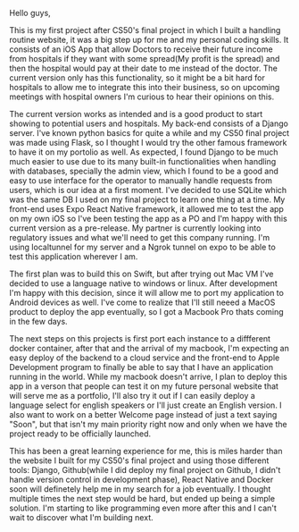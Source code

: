Hello guys,

This is my first project after CS50's final project in which I built a handling routine website, it was a big step up for me and my personal coding skills. It consists of an iOS App that allow Doctors to receive their future income from hospitals if they want with some spread(My profit is the spread) and then the hospital would pay at their date to me instead of the doctor. The current version only has this functionality, so it might be a bit hard for hospitals to allow me to integrate this into their business, so on upcoming meetings with hospital owners I'm curious to hear their opinions on this.

The current version works as intended and is a good product to start showing to potential users and hospitals. My back-end consists of a Django server. I've known python basics for quite a while and my CS50 final project was made using Flask, so I thought I would try the other famous framework to have it on my portolio as well. As expected, I found Django to be much much easier to use due to its many built-in functionalities when handling with databases, specially the admin view, which I found to be a good and easy to use interface for the operator to manually handle requests from users, which is our idea at a first moment. I've decided to use SQLite which was the same DB I used on my final project to learn one thing at a time. My front-end uses Expo React Native framework, it allowed me to test the app on my own iOS so I've been testing the app as a PO and I'm happy with this current version as a pre-release. My partner is currently looking into regulatory issues and what we'll need to get this company running. I'm using localtunnel for my server and a Ngrok tunnel on expo to be able to test this application wherever I am.

The first plan was to build this on Swift, but after trying out Mac VM I've decided to use a language native to windows or linux. After development I'm happy with this decision, since it will allow me to port my application to Android devices as well. I've come to realize that I'll still neeed a MacOS product to deploy the app eventually, so I got a Macbook Pro thats coming in the few days.

The next steps on this projects is first port each instance to a diffferent docker container, after that and the arrival of my macbook, I'm expecting an easy deploy of the backend to a cloud service and the front-end to Apple Development program to finally be able to say that I have an application running in the world. While my macbook doesn't arrive, I plan to deploy this app in a verson that people can test it on my future personal website that will serve me as a portfolio, I'll also try it out if I can easily deploy a language select for english speakers or I'll just create an English version. I also want to work on a better Welcome page instead of just a text saying "Soon", but that isn't my main priority right now and only when we have the project ready to be officially launched.

This has been a great learning experience for me, this is miles harder than the website I built for my CS50's final project and using those different tools: Django, Github(while I did deploy my final project on Github, I didn't handle version control in development phase), React Native and Docker soon will definetely help me in my search for a job eventually. I thought multiple times the next step would be hard, but ended up being a simple solution. I'm starting to like programming even more after this and I can't wait to discover what I'm building next.